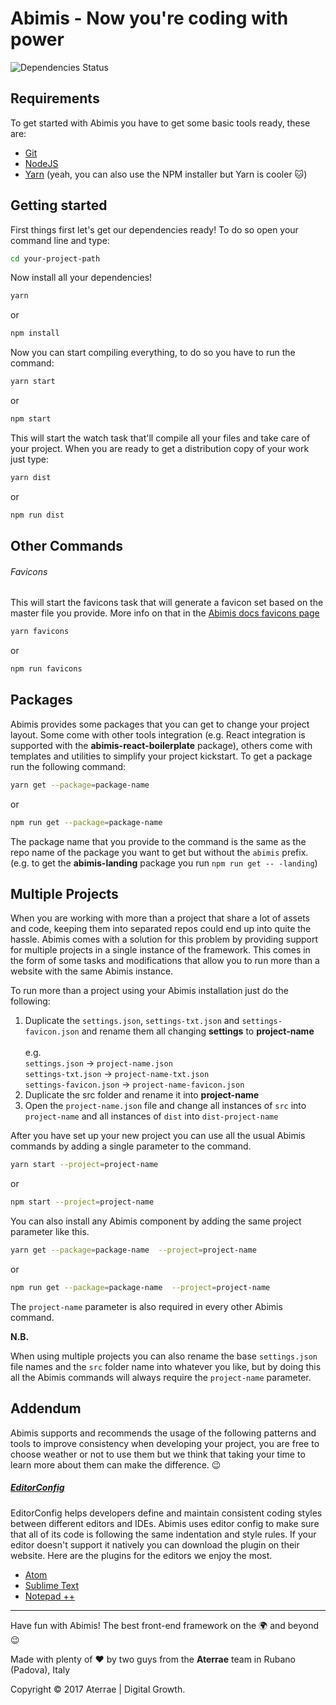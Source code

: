 # Abimis - Now you're coding with power

![Dependencies Status](https://david-dm.org/aterrae/abimis.svg)

## Requirements
To get started with Abimis you have to get some basic tools ready, these are:
- [Git](https://git-scm.com)
- [NodeJS](https://nodejs.org/en)
- [Yarn](https://yarnpkg.com) (yeah, you can also use the NPM installer but Yarn is cooler 🐱)

## Getting started
First things first let's get our dependencies ready!
To do so open your command line and type:
```bash
cd your-project-path
```
Now install all your dependencies!
```bash
yarn
```
or
```bash
npm install
```
Now you can start compiling everything, to do so you have to run the command:
```bash
yarn start
```
or
```bash
npm start
```
This will start the watch task that'll compile all your files and take care of your project.
When you are ready to get a distribution copy of your work just type:
```bash
yarn dist
```
or
```bash
npm run dist
```

## Other Commands

###### Favicons

This will start the favicons task that will generate a favicon set based on the master file you provide.
More info on that in the [Abimis docs favicons page](https://abimis.aterrae.com/docs/favicons)
```bash
yarn favicons
```
or
```bash
npm run favicons
```

## Packages

Abimis provides some packages that you can get to change your project layout.
Some come with other tools integration (e.g. React integration is supported with the **abimis-react-boilerplate** package), others come with templates and utilities to simplify your project kickstart.
To get a package run the following command:
```bash
yarn get --package=package-name
```
or
```bash
npm run get --package=package-name
```
The package name that you provide to the command is the same as the repo name of the package you want to get but without the `abimis` prefix. (e.g. to get the **abimis-landing** package you run `npm run get -- -landing`)

## Multiple Projects
When you are working with more than a project that share a lot of assets and code, keeping them into separated repos could end up into quite the hassle. Abimis comes with a solution for this problem by providing support for multiple projects in a single instance of the framework.
This comes in the form of some tasks and modifications that allow you to run more than a website with the same Abimis instance.

To run more than a project using your Abimis installation just do the following:

1. Duplicate the `settings.json`, `settings-txt.json` and `settings-favicon.json` and rename them all changing **settings** to **project-name**</br></br>
e.g.</br>
`settings.json` -> `project-name.json`</br>
`settings-txt.json` -> `project-name-txt.json`</br>
`settings-favicon.json` -> `project-name-favicon.json`
2. Duplicate the src folder and rename it into **project-name**
3. Open the `project-name.json` file and change all instances of `src` into `project-name` and all instances of `dist` into `dist-project-name`

After you have set up your new project you can use all the usual Abimis commands by adding a single parameter to the command.

```bash
yarn start --project=project-name
```

or

```bash
npm start --project=project-name
```

You can also install any Abimis component by adding the same project parameter like this.

```bash
yarn get --package=package-name  --project=project-name
```

or

```bash
npm run get --package=package-name  --project=project-name
```

The `project-name` parameter is also required in every other Abimis command.

**N.B.**

When using multiple projects you can also rename the base `settings.json` file names and the `src` folder name into whatever you like, but by doing this all the Abimis commands will always require the `project-name` parameter.

## Addendum
Abimis supports and recommends the usage of the following patterns and tools to improve consistency when developing your project, you are free to choose weather or not to use them but we think that taking your time to learn more about them can make the difference. 😉

##### [EditorConfig](http://editorconfig.org)
EditorConfig helps developers define and maintain consistent coding styles between different editors and IDEs.
Abimis uses editor config to make sure that all of its code is following the same indentation and style rules. If your editor doesn't support it natively you can download the plugin on their website. Here are the plugins for the editors we enjoy the most.

- [Atom](https://github.com/sindresorhus/atom-editorconfig#readme)
- [Sublime Text](https://github.com/sindresorhus/editorconfig-sublime#readme)
- [Notepad ++](https://github.com/editorconfig/editorconfig-notepad-plus-plus#readme)

---
Have fun with Abimis! The best front-end framework on the 🌍 and beyond 😉

Made with plenty of ❤️ by two guys from the **Aterrae** team in Rubano (Padova), Italy

Copyright © 2017 Aterrae | Digital Growth.

